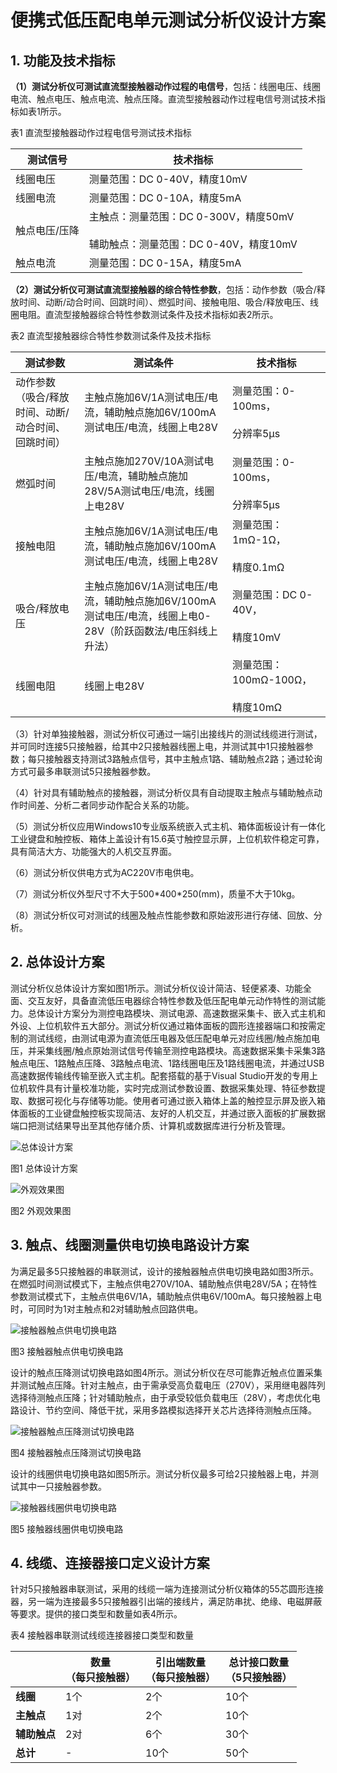 # 便携式低压配电单元测试分析仪设计方案

## 1\. 功能及技术指标

**（1）测试分析仪可测试直流型接触器动作过程的电信号**，包括：线圈电压、线圈电流、触点电压、触点电流、触点压降。直流型接触器动作过程电信号测试技术指标如表1所示。

表1 直流型接触器动作过程电信号测试技术指标

| **测试信号** | **技术指标** |
| --- | --- |
| 线圈电压 | 测量范围：DC 0-40V，精度10mV |
| 线圈电流 | 测量范围：DC 0-10A，精度5mA |
| 触点电压/压降 | 主触点：测量范围：DC 0-300V，精度50mV<br><br>辅助触点：测量范围：DC 0-40V，精度10mV |
| 触点电流 | 测量范围：DC 0-15A，精度5mA |

**（2）测试分析仪可测试直流型接触器的综合特性参数**，包括：动作参数（吸合/释放时间、动断/动合时间、回跳时间）、燃弧时间、接触电阻、吸合/释放电压、线圈电阻。直流型接触器综合特性参数测试条件及技术指标如表2所示。

表2 直流型接触器综合特性参数测试条件及技术指标

| **测试参数** | **测试条件** | **技术指标** |
| --- | --- | --- |
| 动作参数（吸合/释放时间、动断/动合时间、回跳时间） | 主触点施加6V/1A测试电压/电流，辅助触点施加6V/100mA测试电压/电流，线圈上电28V | 测量范围：0-100ms，<br><br>分辨率5μs |
| 燃弧时间 | 主触点施加270V/10A测试电压/电流，辅助触点施加28V/5A测试电压/电流，线圈上电28V | 测量范围：0-100ms，<br><br>分辨率5μs |
| 接触电阻 | 主触点施加6V/1A测试电压/电流，辅助触点施加6V/100mA测试电压/电流，线圈上电28V | 测量范围：1mΩ-1Ω，<br><br>精度0.1mΩ |
| 吸合/释放电压 | 主触点施加6V/1A测试电压/电流，辅助触点施加6V/100mA测试电压/电流，线圈上电0-28V（阶跃函数法/电压斜线上升法） | 测量范围：DC 0-40V，<br><br>精度10mV |
| 线圈电阻 | 线圈上电28V | 测量范围：100mΩ-100Ω，<br><br>精度10mΩ |

（3）针对单独接触器，测试分析仪可通过一端引出接线片的测试线缆进行测试，并可同时连接5只接触器，给其中2只接触器线圈上电，并测试其中1只接触器参数；每只接触器支持测试3路触点信号，其中主触点1路、辅助触点2路；通过轮询方式可最多串联测试5只接触器参数。

（4）针对具有辅助触点的接触器，测试分析仪具有自动提取主触点与辅助触点动作时间差、分析二者同步动作配合关系的功能。

（5）测试分析仪应用Windows10专业版系统嵌入式主机、箱体面板设计有一体化工业键盘和触控板、箱体上盖设计有15.6英寸触控显示屏，上位机软件稳定可靠，具有简洁大方、功能强大的人机交互界面。

（6）测试分析仪供电方式为AC220V市电供电。

（7）测试分析仪外型尺寸不大于500\*400\*250(mm)，质量不大于10kg。

（8）测试分析仪可对测试的线圈及触点性能参数和原始波形进行存储、回放、分析。

## 2\. 总体设计方案

测试分析仪总体设计方案如图1所示。测试分析仪设计简洁、轻便紧凑、功能全面、交互友好，具备直流低压电器综合特性参数及低压配电单元动作特性的测试能力。总体设计方案分为测控电路模块、测试电源、高速数据采集卡、嵌入式主机和外设、上位机软件五大部分。测试分析仪通过箱体面板的圆形连接器端口和按需定制的测试线缆，由测试电源为直流低压电器及低压配电单元对应线圈/触点施加电压，并采集线圈/触点原始测试信号传输至测控电路模块。高速数据采集卡采集3路触点电压、1路触点压降、3路触点电流、1路线圈电压及1路线圈电流，并通过USB高速数据传输线传输至嵌入式主机。配套搭载的基于Visual Studio开发的专用上位机软件具有计量校准功能，实时完成测试参数设置、数据采集处理、特征参数提取、数据可视化与存储等功能。使用者可通过嵌入箱体上盖的触控显示屏及嵌入箱体面板的工业键盘触控板实现简洁、友好的人机交互，并通过嵌入面板的扩展数据端口把测试结果导出至其他存储介质、计算机或数据库进行分析及管理。

![总体设计方案](3.Images/图1总体设计方案.png)

图1 总体设计方案

![外观效果图](3.Images/图2外观效果图.png)

图2 外观效果图

## 3\. 触点、线圈测量供电切换电路设计方案

为满足最多5只接触器的串联测试，设计的接触器触点供电切换电路如图3所示。在燃弧时间测试模式下，主触点供电270V/10A、辅助触点供电28V/5A；在特性参数测试模式下，主触点供电6V/1A，辅助触点供电6V/100mA。每只接触器上电时，可同时为1对主触点和2对辅助触点回路供电。

![接触器触点供电切换电路](3.Images//%E5%9B%BE3%E6%8E%A5%E8%A7%A6%E5%99%A8%E8%A7%A6%E7%82%B9%E4%BE%9B%E7%94%B5%E5%88%87%E6%8D%A2%E7%94%B5%E8%B7%AF.png)

图3 接触器触点供电切换电路

设计的触点压降测试切换电路如图4所示。测试分析仪在尽可能靠近触点位置采集并测试触点压降。针对主触点，由于需承受高负载电压（270V），采用继电器阵列选择待测触点压降；针对辅助触点，由于承受较低负载电压（28V），考虑优化电路设计、节约空间、降低干扰，采用多路模拟选择开关芯片选择待测触点压降。

![接触器触点压降测试切换电路](3.Images/%E5%9B%BE4%E6%8E%A5%E8%A7%A6%E5%99%A8%E8%A7%A6%E7%82%B9%E5%8E%8B%E9%99%8D%E5%88%87%E6%8D%A2%E7%94%B5%E8%B7%AF.png)

图4 接触器触点压降测试切换电路

设计的线圈供电切换电路如图5所示。测试分析仪最多可给2只接触器上电，并测试其中一只接触器参数。

![接触器线圈供电切换电路](3.Images/%E5%9B%BE5%E6%8E%A5%E8%A7%A6%E5%99%A8%E7%BA%BF%E5%9C%88%E4%BE%9B%E7%94%B5%E5%88%87%E6%8D%A2%E7%94%B5%E8%B7%AF.png)

图5 接触器线圈供电切换电路

## 4\. 线缆、连接器接口定义设计方案

针对5只接触器串联测试，采用的线缆一端为连接测试分析仪箱体的55芯圆形连接器，另一端为连接最多5只接触器引出端的接线片，满足防串扰、绝缘、电磁屏蔽等要求。提供的接口类型和数量如表4所示。

表4 接触器串联测试线缆连接器接口类型和数量

|     | **数量  <br>（每只接触器）** | **引出端数量  <br>（每只接触器）** | **总计接口数量  <br>（5只接触器）** |
| --- | --- | --- | --- |
| **线圈** | 1个  | 2个  | 10个 |
| **主触点** | 1对  | 2个  | 10个 |
| **辅助触点** | 2对  | 6个  | 30个 |
| **总计** | \-  | 10个 | 50个 |
